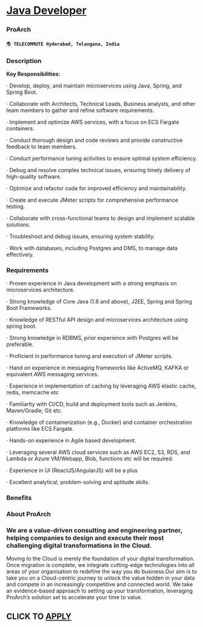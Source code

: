 # [Java Developer](https://www.remotewlb.com/apply/java-developer-88600)  
### ProArch  
#### `🌎 TELECOMMUTE Hyderabad, Telangana, India`  

### **Description**

 **Key Responsibilities:**

· Develop, deploy, and maintain microservices using Java, Spring, and Spring Boot.

· Collaborate with Architects, Technical Leads, Business analysts, and other team members to gather and refine software requirements.

· Implement and optimize AWS services, with a focus on ECS Fargate containers.

· Conduct thorough design and code reviews and provide constructive feedback to team members.

· Conduct performance tuning activities to ensure optimal system efficiency.

· Debug and resolve complex technical issues, ensuring timely delivery of high-quality software.

· Optimize and refactor code for improved efficiency and maintainability.

· Create and execute JMeter scripts for comprehensive performance testing.

· Collaborate with cross-functional teams to design and implement scalable solutions.

· Troubleshoot and debug issues, ensuring system stability.

· Work with databases, including Postgres and DMS, to manage data effectively.

###  **Requirements**

· Proven experience in Java development with a strong emphasis on microservices architecture.

· Strong knowledge of Core Java (1.8 and above), J2EE, Spring and Spring Boot Frameworks.

· Knowledge of RESTful API design and microservices architecture using spring boot.

· Strong knowledge in RDBMS, prior experience with Postgres will be preferable.

· Proficient in performance tuning and execution of JMeter scripts.

· Hand on experience in messaging frameworks like ActiveMQ, KAFKA or equivalent AWS messaging services.

· Experience in implementation of caching by leveraging AWS elastic cache, redis, memcache etc

· Familiarity with CI/CD, build and deployment tools such as Jenkins, Maven/Gradle, Git etc.

· Knowledge of containerization (e.g., Docker) and container orchestration platforms like ECS Fargate.

· Hands-on experience in Agile based development.

· Leveraging several AWS cloud services such as AWS EC2, S3, RDS, and Lambda or Azure VM/Webapp, Blob, functions etc will be required.

· Experience in UI (ReactJS/AngularJS) will be a plus

· Excellent analytical, problem-solving and aptitude skills.

### **Benefits**

###  **About ProArch**

### We are a value-driven consulting and engineering partner, helping companies to design and execute their most challenging digital transformations in the Cloud.

Moving to the Cloud is merely the foundation of your digital transformation. Once migration is complete, we integrate cutting-edge technologies into all areas of your organisation to redefine the way you do business.Our aim is to take you on a Cloud-centric journey to unlock the value hidden in your data and compete in an increasingly competitive and connected world. We take an evidence-based approach to setting up your transformation, leveraging ProArch’s solution set to accelerate your time to value.  
## CLICK TO [APPLY](https://www.remotewlb.com/apply/java-developer-88600)

